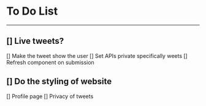 # To Do List
------------

## [] Live tweets?

[] Make the tweet show the user
[] Set APIs private specifically weets
[] Refresh component on submission
## [] Do the styling of website
[] Profile page
[] Privacy of tweets
